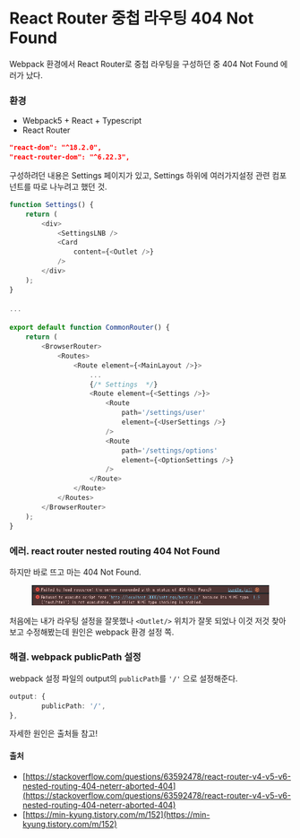 # React Router 중첩 라우팅 404 Not Found



Webpack 환경에서 React Router로  중첩 라우팅을 구성하던 중 404 Not Found 에러가 났다.



### 환경

* Webpack5 + React + Typescript
* React Router

```json
"react-dom": "^18.2.0",
"react-router-dom": "^6.22.3",
```



구성하려던 내용은 Settings 페이지가 있고, Settings 하위에 여러가지설정 관련 컴포넌트를 따로 나누려고 했던 것.

```typescript
function Settings() {
    return (
        <div>
            <SettingsLNB />
            <Card
                content={<Outlet />}
            />
        </div>
    );
}

...

export default function CommonRouter() {
    return (
        <BrowserRouter>
            <Routes>
                <Route element={<MainLayout />}>
                    ...
                    {/* Settings  */}
                    <Route element={<Settings />}>
                        <Route
                            path='/settings/user'
                            element={<UserSettings />}
                        />
                        <Route
                            path='/settings/options'
                            element={<OptionSettings />}
                        />
                    </Route>
                </Route>
            </Routes>
        </BrowserRouter>
    );
}
```



### 에러. react router nested routing 404 Not Found

하지만 바로 뜨고 마는 404 Not Found.

<figure><img src="../.gitbook/assets/image (7).png" alt=""><figcaption></figcaption></figure>

처음에는 내가 라우팅 설정을 잘못했나  `<Outlet/>` 위치가 잘못 되었나 이것 저것 찾아보고 수정해봤는데 원인은 webpack 환경 설정 쪽.



### 해결. webpack publicPath 설정

webpack 설정 파일의 output의 `publicPath`를 `'/'` 으로 설정해준다.

```typescript
output: {
        publicPath: '/',
},
```



자세한 원인은 출처들 참고!



#### 출처

* [https://stackoverflow.com/questions/63592478/react-router-v4-v5-v6-nested-routing-404-neterr-aborted-404](https://stackoverflow.com/questions/63592478/react-router-v4-v5-v6-nested-routing-404-neterr-aborted-404)
* [https://min-kyung.tistory.com/m/152](https://min-kyung.tistory.com/m/152)



